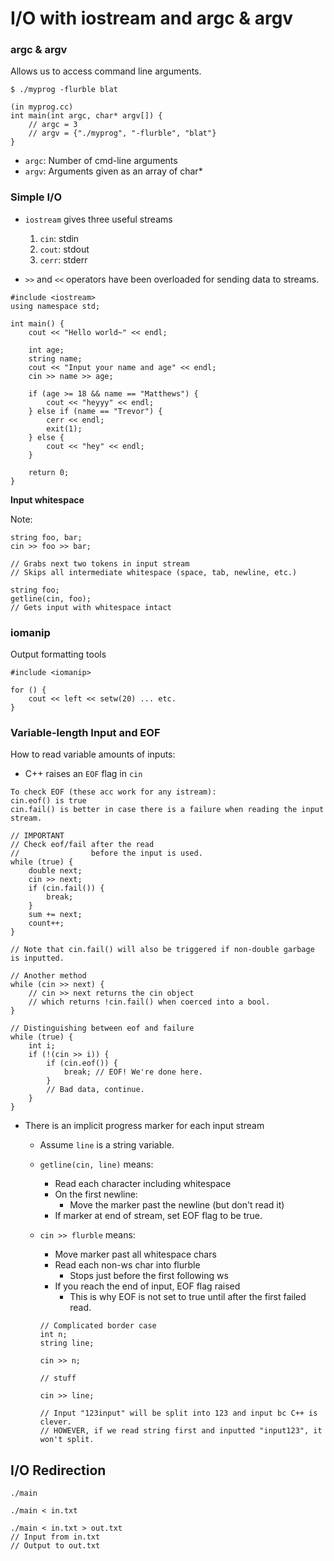 # I/O with iostream and argc & argv

### argc & argv

Allows us to access command line arguments.

```
$ ./myprog -flurble blat

(in myprog.cc)
int main(int argc, char* argv[]) {
    // argc = 3
    // argv = {"./myprog", "-flurble", "blat"}
}
```
* `argc`: Number of cmd-line arguments
* `argv`: Arguments given as an array of char*

### Simple I/O

* `iostream` gives three useful streams
    1. `cin`: stdin
    2. `cout`: stdout
    3. `cerr`: stderr

* `>>` and `<<` operators have been overloaded for sending data to streams.

```
#include <iostream>
using namespace std;

int main() {
    cout << "Hello world~" << endl;

    int age;
    string name;
    cout << "Input your name and age" << endl;
    cin >> name >> age;

    if (age >= 18 && name == "Matthews") {
        cout << "heyyy" << endl;
    } else if (name == "Trevor") {
        cerr << endl;
        exit(1);
    } else {
        cout << "hey" << endl;
    }

    return 0;
}
```

**Input whitespace**

Note:
```
string foo, bar;
cin >> foo >> bar;

// Grabs next two tokens in input stream
// Skips all intermediate whitespace (space, tab, newline, etc.)
```

```
string foo;
getline(cin, foo);
// Gets input with whitespace intact
```

### iomanip

Output formatting tools

```
#include <iomanip>

for () {
    cout << left << setw(20) ... etc. 
}
```
### Variable-length Input and EOF

How to read variable amounts of inputs:
* C++ raises an `EOF` flag in `cin`

```
To check EOF (these acc work for any istream):
cin.eof() is true
cin.fail() is better in case there is a failure when reading the input stream.

// IMPORTANT
// Check eof/fail after the read
//                before the input is used.
while (true) {
    double next;
    cin >> next;
    if (cin.fail()) {
        break;
    }
    sum += next;
    count++;
}

// Note that cin.fail() will also be triggered if non-double garbage is inputted.

// Another method
while (cin >> next) {
    // cin >> next returns the cin object
    // which returns !cin.fail() when coerced into a bool.
}

// Distinguishing between eof and failure
while (true) {
    int i;
    if (!(cin >> i)) {
        if (cin.eof()) {
            break; // EOF! We're done here.
        }
        // Bad data, continue.
    }
}
```

* There is an implicit progress marker for each input stream
    * Assume `line` is a string variable.

    * `getline(cin, line)` means:
        * Read each character including whitespace
        * On the first newline:
            * Move the marker past the newline (but don't read it)
        * If marker at end of stream, set EOF flag to be true.
    
    * `cin >> flurble` means:
        * Move marker past all whitespace chars
        * Read each non-ws char into flurble
            * Stops just before the first following ws
        * If you reach the end of input, EOF flag raised
            * This is why EOF is not set to true until after the first failed read.
        
        ```
        // Complicated border case
        int n;
        string line;

        cin >> n;

        // stuff

        cin >> line;

        // Input "123input" will be split into 123 and input bc C++ is clever.
        // HOWEVER, if we read string first and inputted "input123", it won't split.
        ```

## I/O Redirection

```
./main

./main < in.txt

./main < in.txt > out.txt
// Input from in.txt
// Output to out.txt
```